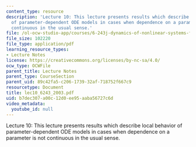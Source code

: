 ```yaml
---
content_type: resource
description: 'Lecture 10: This lecture presents results which describe local behavior
  of parameter-dependent ODE models in cases when dependence on a parameter is not
  continuous in the usual sense.'
file: /ol-ocw-studio-app/courses/6-243j-dynamics-of-nonlinear-systems-fall-2003/b7dec307a00c12d0ee95aaba56727c6d_lec10_6243_2003.pdf
file_size: 102220
file_type: application/pdf
learning_resource_types:
- Lecture Notes
license: https://creativecommons.org/licenses/by-nc-sa/4.0/
ocw_type: OCWFile
parent_title: Lecture Notes
parent_type: CourseSection
parent_uid: 89c42fa5-c206-1739-32af-718752f667c9
resourcetype: Document
title: lec10_6243_2003.pdf
uid: b7dec307-a00c-12d0-ee95-aaba56727c6d
video_metadata:
  youtube_id: null
---
```

Lecture 10: This lecture presents results which describe local behavior of parameter-dependent ODE models in cases when dependence on a parameter is not continuous in the usual sense.